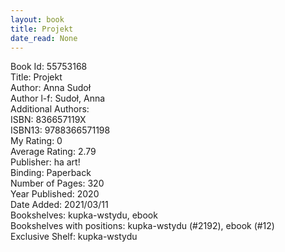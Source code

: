 ```yaml
---
layout: book
title: Projekt
date_read: None
---
```


Book Id: 55753168<br />
Title: Projekt<br />
Author: Anna  Sudoł<br />
Author l-f: Sudoł, Anna<br />
Additional Authors: <br />
ISBN: 836657119X<br />
ISBN13: 9788366571198<br />
My Rating: 0<br />
Average Rating: 2.79<br />
Publisher: ha art!<br />
Binding: Paperback<br />
Number of Pages: 320<br />
Year Published: 2020<br />
Date Added: 2021/03/11<br />
Bookshelves: kupka-wstydu, ebook<br />
Bookshelves with positions: kupka-wstydu (#2192), ebook (#12)<br />
Exclusive Shelf: kupka-wstydu<br />

